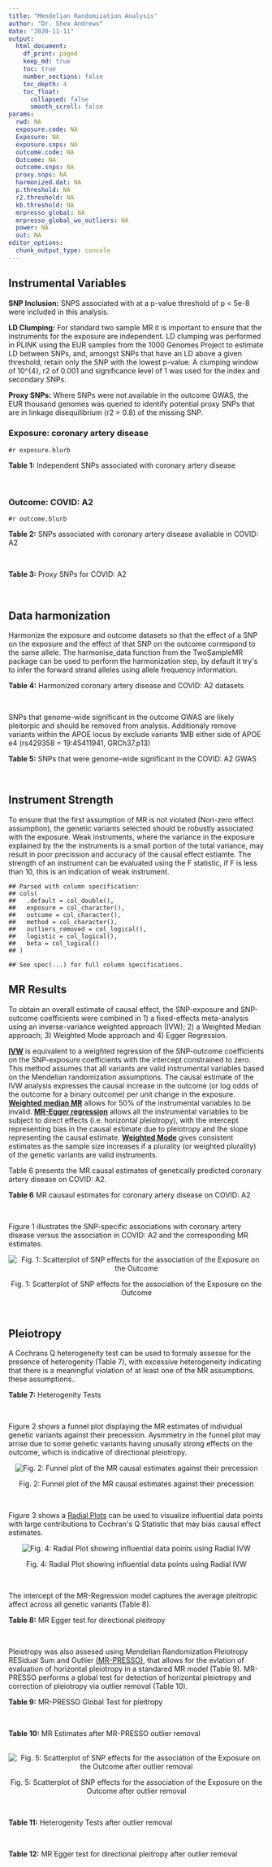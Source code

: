 ```yaml
---
title: "Mendelian Randomization Analysis"
author: "Dr. Shea Andrews"
date: "2020-11-11"
output:
  html_document:
    df_print: paged
    keep_md: true
    toc: true
    number_sections: false
    toc_depth: 4
    toc_float:
      collapsed: false
      smooth_scroll: false
params:
  rwd: NA
  exposure.code: NA
  Exposure: NA
  exposure.snps: NA
  outcome.code: NA
  Outcome: NA
  outcome.snps: NA
  proxy.snps: NA
  harmonized.dat: NA
  p.threshold: NA
  r2.threshold: NA
  kb.threshold: NA
  mrpresso_global: NA
  mrpresso_global_wo_outliers: NA
  power: NA
  out: NA
editor_options:
  chunk_output_type: console
---
```







## Instrumental Variables
**SNP Inclusion:** SNPS associated with at a p-value threshold of p < 5e-8 were included in this analysis.
<br>

**LD Clumping:** For standard two sample MR it is important to ensure that the instruments for the exposure are independent. LD clumping was performed in PLINK using the EUR samples from the 1000 Genomes Project to estimate LD between SNPs, and, amongst SNPs that have an LD above a given threshold, retain only the SNP with the lowest p-value. A clumping window of 10^{4}, r2 of 0.001 and significance level of 1 was used for the index and secondary SNPs.
<br>

**Proxy SNPs:** Where SNPs were not available in the outcome GWAS, the EUR thousand genomes was queried to identify potential proxy SNPs that are in linkage disequilibrium (r2 > 0.8) of the missing SNP.
<br>

### Exposure: coronary artery disease
`#r exposure.blurb`
<br>

**Table 1:** Independent SNPs associated with coronary artery disease
<div data-pagedtable="false">
  <script data-pagedtable-source type="application/json">
{"columns":[{"label":["SNP"],"name":[1],"type":["chr"],"align":["left"]},{"label":["CHROM"],"name":[2],"type":["dbl"],"align":["right"]},{"label":["POS"],"name":[3],"type":["dbl"],"align":["right"]},{"label":["REF"],"name":[4],"type":["chr"],"align":["left"]},{"label":["ALT"],"name":[5],"type":["chr"],"align":["left"]},{"label":["AF"],"name":[6],"type":["dbl"],"align":["right"]},{"label":["BETA"],"name":[7],"type":["dbl"],"align":["right"]},{"label":["SE"],"name":[8],"type":["dbl"],"align":["right"]},{"label":["Z"],"name":[9],"type":["dbl"],"align":["right"]},{"label":["P"],"name":[10],"type":["dbl"],"align":["right"]},{"label":["N"],"name":[11],"type":["dbl"],"align":["right"]},{"label":["TRAIT"],"name":[12],"type":["chr"],"align":["left"]}],"data":[{"1":"rs9970807","2":"1","3":"56965664","4":"C","5":"T","6":"0.084903","7":"-0.125750","8":"0.0166950","9":"-7.532200","10":"5.00e-14","11":"184305","12":"coronary_artery_disease"},{"1":"rs7528419","2":"1","3":"109817192","4":"A","5":"G","6":"0.214180","7":"-0.114530","8":"0.0114820","9":"-9.974740","10":"1.97e-23","11":"184305","12":"coronary_artery_disease"},{"1":"rs6689306","2":"1","3":"154395946","4":"A","5":"G","6":"0.552455","7":"-0.056012","8":"0.0094061","9":"-5.954859","10":"2.60e-09","11":"184305","12":"coronary_artery_disease"},{"1":"rs67180937","2":"1","3":"222823743","4":"T","5":"G","6":"0.663052","7":"0.078807","8":"0.0110551","9":"7.128565","10":"1.01e-12","11":"184305","12":"coronary_artery_disease"},{"1":"rs16986953","2":"2","3":"19942473","4":"G","5":"A","6":"0.104706","7":"0.085160","8":"0.0150265","9":"5.667320","10":"1.45e-08","11":"184305","12":"coronary_artery_disease"},{"1":"rs515135","2":"2","3":"21286057","4":"T","5":"C","6":"0.791985","7":"0.067499","8":"0.0121924","9":"5.536154","10":"3.09e-08","11":"184305","12":"coronary_artery_disease"},{"1":"rs7568458","2":"2","3":"85788175","4":"T","5":"A","6":"0.448518","7":"0.059618","8":"0.0095093","9":"6.269440","10":"3.62e-10","11":"184305","12":"coronary_artery_disease"},{"1":"rs17678683","2":"2","3":"145286559","4":"T","5":"G","6":"0.087681","7":"0.098786","8":"0.0166548","9":"5.931380","10":"3.00e-09","11":"184305","12":"coronary_artery_disease"},{"1":"rs115654617","2":"2","3":"203893999","4":"C","5":"A","6":"0.106962","7":"0.137846","8":"0.0158314","9":"8.707130","10":"3.12e-18","11":"184305","12":"coronary_artery_disease"},{"1":"rs1199338","2":"3","3":"138087467","4":"A","5":"C","6":"0.161866","7":"0.073596","8":"0.0124987","9":"5.888290","10":"3.90e-09","11":"184305","12":"coronary_artery_disease"},{"1":"rs17087335","2":"4","3":"57838583","4":"G","5":"T","6":"0.214637","7":"0.060764","8":"0.0111159","9":"5.466400","10":"4.59e-08","11":"184305","12":"coronary_artery_disease"},{"1":"rs4593108","2":"4","3":"148281001","4":"C","5":"G","6":"0.204651","7":"-0.070830","8":"0.0115558","9":"-6.129390","10":"8.82e-10","11":"184305","12":"coronary_artery_disease"},{"1":"rs9349379","2":"6","3":"12903957","4":"A","5":"G","6":"0.431606","7":"0.131836","8":"0.0096527","9":"13.657900","10":"1.81e-42","11":"184305","12":"coronary_artery_disease"},{"1":"rs56336142","2":"6","3":"39134099","4":"T","5":"C","6":"0.192738","7":"-0.066813","8":"0.0118763","9":"-5.625740","10":"1.85e-08","11":"184305","12":"coronary_artery_disease"},{"1":"rs12202017","2":"6","3":"134173151","4":"A","5":"G","6":"0.300047","7":"-0.066813","8":"0.0099612","9":"-6.707320","10":"1.98e-11","11":"184305","12":"coronary_artery_disease"},{"1":"rs9457927","2":"6","3":"160910282","4":"A","5":"G","6":"0.018743","7":"0.357354","8":"0.0373549","9":"9.566460","10":"1.11e-21","11":"184305","12":"coronary_artery_disease"},{"1":"rs55730499","2":"6","3":"161005610","4":"C","5":"T","6":"0.056243","7":"0.316641","8":"0.0242403","9":"13.062600","10":"5.39e-39","11":"184305","12":"coronary_artery_disease"},{"1":"rs2107595","2":"7","3":"19049388","4":"G","5":"A","6":"0.200470","7":"0.073415","8":"0.0112951","9":"6.499720","10":"8.05e-11","11":"184305","12":"coronary_artery_disease"},{"1":"rs11556924","2":"7","3":"129663496","4":"C","5":"T","6":"0.313325","7":"-0.072569","8":"0.0110605","9":"-6.561100","10":"5.34e-11","11":"184305","12":"coronary_artery_disease"},{"1":"rs3918226","2":"7","3":"150690176","4":"C","5":"T","6":"0.064515","7":"0.133315","8":"0.0221275","9":"6.024860","10":"1.69e-09","11":"184305","12":"coronary_artery_disease"},{"1":"rs2891168","2":"9","3":"22098619","4":"A","5":"G","6":"0.488668","7":"0.193401","8":"0.0091877","9":"21.050000","10":"2.29e-98","11":"184305","12":"coronary_artery_disease"},{"1":"rs2519093","2":"9","3":"136141870","4":"C","5":"T","6":"0.190872","7":"0.079704","8":"0.0117524","9":"6.781930","10":"1.19e-11","11":"184305","12":"coronary_artery_disease"},{"1":"rs2487928","2":"10","3":"30323892","4":"G","5":"A","6":"0.418221","7":"0.062633","8":"0.0095049","9":"6.589550","10":"4.41e-11","11":"184305","12":"coronary_artery_disease"},{"1":"rs1870634","2":"10","3":"44480811","4":"T","5":"G","6":"0.637485","7":"0.075878","8":"0.0097113","9":"7.813372","10":"5.55e-15","11":"184305","12":"coronary_artery_disease"},{"1":"rs1412444","2":"10","3":"91002927","4":"C","5":"T","6":"0.369131","7":"0.066812","8":"0.0096809","9":"6.901420","10":"5.15e-12","11":"184305","12":"coronary_artery_disease"},{"1":"rs11191416","2":"10","3":"104604916","4":"T","5":"G","6":"0.127470","7":"-0.079249","8":"0.0135252","9":"-5.859360","10":"4.65e-09","11":"184305","12":"coronary_artery_disease"},{"1":"rs10840293","2":"11","3":"9751196","4":"G","5":"A","6":"0.549821","7":"0.054714","8":"0.0096190","9":"5.688117","10":"1.28e-08","11":"184305","12":"coronary_artery_disease"},{"1":"rs2128739","2":"11","3":"103673277","4":"A","5":"C","6":"0.676464","7":"-0.065565","8":"0.0100568","9":"-6.519469","10":"7.05e-11","11":"184305","12":"coronary_artery_disease"},{"1":"rs2681472","2":"12","3":"90008959","4":"A","5":"G","6":"0.201306","7":"0.074114","8":"0.0113331","9":"6.539610","10":"6.17e-11","11":"184305","12":"coronary_artery_disease"},{"1":"rs11065979","2":"12","3":"112059557","4":"C","5":"T","6":"0.365499","7":"0.068556","8":"0.0107672","9":"6.367110","10":"1.93e-10","11":"184305","12":"coronary_artery_disease"},{"1":"rs11838776","2":"13","3":"111040681","4":"G","5":"A","6":"0.263277","7":"0.068566","8":"0.0107552","9":"6.375150","10":"1.83e-10","11":"184305","12":"coronary_artery_disease"},{"1":"rs10139550","2":"14","3":"100145710","4":"C","5":"G","6":"0.423033","7":"0.055380","8":"0.0097569","9":"5.675980","10":"1.38e-08","11":"184305","12":"coronary_artery_disease"},{"1":"rs56062135","2":"15","3":"67455630","4":"C","5":"T","6":"0.205729","7":"-0.069743","8":"0.0118937","9":"-5.863860","10":"4.52e-09","11":"184305","12":"coronary_artery_disease"},{"1":"rs4468572","2":"15","3":"79124475","4":"T","5":"C","6":"0.585831","7":"0.077234","8":"0.0095277","9":"8.106259","10":"4.44e-16","11":"184305","12":"coronary_artery_disease"},{"1":"rs8042271","2":"15","3":"89574218","4":"G","5":"A","6":"0.097718","7":"-0.096711","8":"0.0175662","9":"-5.505516","10":"3.68e-08","11":"184305","12":"coronary_artery_disease"},{"1":"rs7212798","2":"17","3":"59013488","4":"T","5":"C","6":"0.146516","7":"0.079961","8":"0.0142216","9":"5.622500","10":"1.88e-08","11":"184305","12":"coronary_artery_disease"},{"1":"rs663129","2":"18","3":"57838401","4":"G","5":"A","6":"0.256835","7":"0.058163","8":"0.0105173","9":"5.530220","10":"3.20e-08","11":"184305","12":"coronary_artery_disease"},{"1":"rs56289821","2":"19","3":"11188247","4":"G","5":"A","6":"0.100378","7":"-0.133610","8":"0.0170415","9":"-7.840270","10":"4.44e-15","11":"184305","12":"coronary_artery_disease"},{"1":"rs4420638","2":"19","3":"45422946","4":"A","5":"G","6":"0.166036","7":"0.091906","8":"0.0140977","9":"6.519220","10":"7.07e-11","11":"184305","12":"coronary_artery_disease"},{"1":"rs28451064","2":"21","3":"35593827","4":"G","5":"A","6":"0.121186","7":"0.127571","8":"0.0159520","9":"7.997180","10":"1.33e-15","11":"184305","12":"coronary_artery_disease"},{"1":"rs180803","2":"22","3":"24658858","4":"G","5":"T","6":"0.029268","7":"-0.180923","8":"0.0283062","9":"-6.391639","10":"1.64e-10","11":"184305","12":"coronary_artery_disease"}],"options":{"columns":{"min":{},"max":[10]},"rows":{"min":[10],"max":[10]},"pages":{}}}
  </script>
</div>
<br>

### Outcome: COVID: A2
`#r outcome.blurb`
<br>

**Table 2:** SNPs associated with coronary artery disease avaliable in COVID: A2
<div data-pagedtable="false">
  <script data-pagedtable-source type="application/json">
{"columns":[{"label":["SNP"],"name":[1],"type":["chr"],"align":["left"]},{"label":["CHROM"],"name":[2],"type":["dbl"],"align":["right"]},{"label":["POS"],"name":[3],"type":["dbl"],"align":["right"]},{"label":["REF"],"name":[4],"type":["chr"],"align":["left"]},{"label":["ALT"],"name":[5],"type":["chr"],"align":["left"]},{"label":["AF"],"name":[6],"type":["dbl"],"align":["right"]},{"label":["BETA"],"name":[7],"type":["dbl"],"align":["right"]},{"label":["SE"],"name":[8],"type":["dbl"],"align":["right"]},{"label":["Z"],"name":[9],"type":["dbl"],"align":["right"]},{"label":["P"],"name":[10],"type":["dbl"],"align":["right"]},{"label":["N"],"name":[11],"type":["dbl"],"align":["right"]},{"label":["TRAIT"],"name":[12],"type":["chr"],"align":["left"]}],"data":[{"1":"rs9970807","2":"1","3":"56965664","4":"C","5":"T","6":"0.09865","7":"-0.09710100","8":"0.046001","9":"-2.11084542","10":"3.478e-02","11":"628126","12":"very_severe_respiratory_confirmed_covid_vs._population"},{"1":"rs7528419","2":"1","3":"109817192","4":"A","5":"G","6":"0.21890","7":"-0.00068986","8":"0.033117","9":"-0.02083099","10":"9.834e-01","11":"628126","12":"very_severe_respiratory_confirmed_covid_vs._population"},{"1":"rs6689306","2":"1","3":"154395946","4":"A","5":"G","6":"0.54510","7":"0.06932100","8":"0.037564","9":"1.84541050","10":"6.498e-02","11":"618070","12":"very_severe_respiratory_confirmed_covid_vs._population"},{"1":"rs67180937","2":"1","3":"222823743","4":"T","5":"G","6":"0.73920","7":"-0.05703000","8":"0.040736","9":"-1.39999018","10":"1.615e-01","11":"379359","12":"very_severe_respiratory_confirmed_covid_vs._population"},{"1":"rs16986953","2":"2","3":"19942473","4":"G","5":"A","6":"0.07092","7":"-0.10938000","8":"0.051381","9":"-2.12880248","10":"3.327e-02","11":"628126","12":"very_severe_respiratory_confirmed_covid_vs._population"},{"1":"rs515135","2":"2","3":"21286057","4":"T","5":"C","6":"0.81560","7":"0.01137700","8":"0.044405","9":"0.25620989","10":"7.978e-01","11":"618070","12":"very_severe_respiratory_confirmed_covid_vs._population"},{"1":"rs7568458","2":"2","3":"85788175","4":"T","5":"A","6":"0.45110","7":"-0.05874200","8":"0.027268","9":"-2.15424674","10":"3.122e-02","11":"628126","12":"very_severe_respiratory_confirmed_covid_vs._population"},{"1":"rs17678683","2":"2","3":"145286559","4":"T","5":"G","6":"0.08514","7":"-0.02024900","8":"0.049539","9":"-0.40874866","10":"6.827e-01","11":"628126","12":"very_severe_respiratory_confirmed_covid_vs._population"},{"1":"rs115654617","2":"2","3":"203893999","4":"C","5":"A","6":"0.12260","7":"-0.06828300","8":"0.040756","9":"-1.67540976","10":"9.385e-02","11":"628126","12":"very_severe_respiratory_confirmed_covid_vs._population"},{"1":"rs1199338","2":"3","3":"138087467","4":"A","5":"C","6":"0.15440","7":"-0.05177300","8":"0.037630","9":"-1.37584374","10":"1.689e-01","11":"628126","12":"very_severe_respiratory_confirmed_covid_vs._population"},{"1":"rs17087335","2":"4","3":"57838583","4":"G","5":"T","6":"0.20490","7":"0.05430400","8":"0.034968","9":"1.55296271","10":"1.204e-01","11":"628126","12":"very_severe_respiratory_confirmed_covid_vs._population"},{"1":"rs4593108","2":"4","3":"148281001","4":"C","5":"G","6":"0.16910","7":"0.10158000","8":"0.048430","9":"2.09746025","10":"3.596e-02","11":"618070","12":"very_severe_respiratory_confirmed_covid_vs._population"},{"1":"rs9349379","2":"6","3":"12903957","4":"A","5":"G","6":"0.42200","7":"-0.01170400","8":"0.027929","9":"-0.41906262","10":"6.752e-01","11":"628126","12":"very_severe_respiratory_confirmed_covid_vs._population"},{"1":"rs56336142","2":"6","3":"39134099","4":"T","5":"C","6":"0.23050","7":"-0.04060500","8":"0.046275","9":"-0.87747164","10":"3.802e-01","11":"618070","12":"very_severe_respiratory_confirmed_covid_vs._population"},{"1":"rs12202017","2":"6","3":"134173151","4":"A","5":"G","6":"0.26780","7":"-0.01979400","8":"0.039720","9":"-0.49833837","10":"6.182e-01","11":"618070","12":"very_severe_respiratory_confirmed_covid_vs._population"},{"1":"rs9457927","2":"6","3":"160910282","4":"A","5":"G","6":"0.01551","7":"0.10093000","8":"0.125620","9":"0.80345486","10":"4.217e-01","11":"617667","12":"very_severe_respiratory_confirmed_covid_vs._population"},{"1":"rs55730499","2":"6","3":"161005610","4":"C","5":"T","6":"0.06711","7":"-0.10597000","8":"0.057007","9":"-1.85889452","10":"6.304e-02","11":"628126","12":"very_severe_respiratory_confirmed_covid_vs._population"},{"1":"rs2107595","2":"7","3":"19049388","4":"G","5":"A","6":"0.16850","7":"0.05077700","8":"0.047292","9":"1.07369111","10":"2.830e-01","11":"618070","12":"very_severe_respiratory_confirmed_covid_vs._population"},{"1":"rs11556924","2":"7","3":"129663496","4":"C","5":"T","6":"0.36430","7":"-0.05830000","8":"0.028821","9":"-2.02283057","10":"4.309e-02","11":"628126","12":"very_severe_respiratory_confirmed_covid_vs._population"},{"1":"rs3918226","2":"7","3":"150690176","4":"C","5":"T","6":"0.07723","7":"-0.01796000","8":"0.063846","9":"-0.28130188","10":"7.785e-01","11":"618070","12":"very_severe_respiratory_confirmed_covid_vs._population"},{"1":"rs2891168","2":"9","3":"22098619","4":"A","5":"G","6":"0.46600","7":"-0.04242100","8":"0.027596","9":"-1.53721554","10":"1.242e-01","11":"628126","12":"very_severe_respiratory_confirmed_covid_vs._population"},{"1":"rs2519093","2":"9","3":"136141870","4":"C","5":"T","6":"0.19260","7":"0.19050000","8":"0.044950","9":"4.23804000","10":"2.255e-05","11":"618070","12":"very_severe_respiratory_confirmed_covid_vs._population"},{"1":"rs2487928","2":"10","3":"30323892","4":"G","5":"A","6":"0.45870","7":"-0.01159000","8":"0.036255","9":"-0.31968004","10":"7.492e-01","11":"618070","12":"very_severe_respiratory_confirmed_covid_vs._population"},{"1":"rs1870634","2":"10","3":"44480811","4":"T","5":"G","6":"0.67780","7":"0.02519500","8":"0.028908","9":"0.87155805","10":"3.835e-01","11":"628126","12":"very_severe_respiratory_confirmed_covid_vs._population"},{"1":"rs1412444","2":"10","3":"91002927","4":"C","5":"T","6":"0.36580","7":"-0.00090080","8":"0.029082","9":"-0.03097449","10":"9.753e-01","11":"628126","12":"very_severe_respiratory_confirmed_covid_vs._population"},{"1":"rs11191416","2":"10","3":"104604916","4":"T","5":"G","6":"0.08868","7":"-0.01261500","8":"0.046343","9":"-0.27220940","10":"7.855e-01","11":"628126","12":"very_severe_respiratory_confirmed_covid_vs._population"},{"1":"rs10840293","2":"11","3":"9751196","4":"G","5":"A","6":"0.60090","7":"0.00132600","8":"0.036926","9":"0.03590966","10":"9.714e-01","11":"618070","12":"very_severe_respiratory_confirmed_covid_vs._population"},{"1":"rs2128739","2":"11","3":"103673277","4":"A","5":"C","6":"0.74470","7":"0.03138700","8":"0.030468","9":"1.03016279","10":"3.029e-01","11":"628126","12":"very_severe_respiratory_confirmed_covid_vs._population"},{"1":"rs2681472","2":"12","3":"90008959","4":"A","5":"G","6":"0.13360","7":"-0.03500200","8":"0.035839","9":"-0.97664555","10":"3.287e-01","11":"628126","12":"very_severe_respiratory_confirmed_covid_vs._population"},{"1":"rs11065979","2":"12","3":"112059557","4":"C","5":"T","6":"0.41650","7":"-0.01413500","8":"0.037276","9":"-0.37919841","10":"7.045e-01","11":"618070","12":"very_severe_respiratory_confirmed_covid_vs._population"},{"1":"rs11838776","2":"13","3":"111040681","4":"G","5":"A","6":"0.26560","7":"-0.00094011","8":"0.040109","9":"-0.02343888","10":"9.813e-01","11":"618070","12":"very_severe_respiratory_confirmed_covid_vs._population"},{"1":"rs10139550","2":"14","3":"100145710","4":"C","5":"G","6":"0.42740","7":"-0.03653900","8":"0.037457","9":"-0.97549190","10":"3.293e-01","11":"618070","12":"very_severe_respiratory_confirmed_covid_vs._population"},{"1":"rs56062135","2":"15","3":"67455630","4":"C","5":"T","6":"0.24710","7":"-0.03973500","8":"0.032761","9":"-1.21287506","10":"2.252e-01","11":"628126","12":"very_severe_respiratory_confirmed_covid_vs._population"},{"1":"rs4468572","2":"15","3":"79124475","4":"T","5":"C","6":"0.61050","7":"-0.05098800","8":"0.036342","9":"-1.40300479","10":"1.606e-01","11":"618070","12":"very_severe_respiratory_confirmed_covid_vs._population"},{"1":"rs8042271","2":"15","3":"89574218","4":"G","5":"A","6":"0.08039","7":"0.05446200","8":"0.065004","9":"0.83782536","10":"4.021e-01","11":"618070","12":"very_severe_respiratory_confirmed_covid_vs._population"},{"1":"rs7212798","2":"17","3":"59013488","4":"T","5":"C","6":"0.14720","7":"-0.00526800","8":"0.047216","9":"-0.11157235","10":"9.112e-01","11":"617749","12":"very_severe_respiratory_confirmed_covid_vs._population"},{"1":"rs663129","2":"18","3":"57838401","4":"G","5":"A","6":"0.21530","7":"0.02010200","8":"0.032517","9":"0.61819971","10":"5.364e-01","11":"627723","12":"very_severe_respiratory_confirmed_covid_vs._population"},{"1":"rs56289821","2":"19","3":"11188247","4":"G","5":"A","6":"0.11270","7":"-0.01303600","8":"0.041892","9":"-0.31118113","10":"7.557e-01","11":"628126","12":"very_severe_respiratory_confirmed_covid_vs._population"},{"1":"rs4420638","2":"19","3":"45422946","4":"A","5":"G","6":"0.21960","7":"0.01994600","8":"0.036314","9":"0.54926475","10":"5.828e-01","11":"628126","12":"very_severe_respiratory_confirmed_covid_vs._population"},{"1":"rs28451064","2":"21","3":"35593827","4":"G","5":"A","6":"0.13950","7":"-0.10150000","8":"0.059894","9":"-1.69466057","10":"9.013e-02","11":"618070","12":"very_severe_respiratory_confirmed_covid_vs._population"},{"1":"rs180803","2":"NA","3":"NA","4":"NA","5":"NA","6":"NA","7":"NA","8":"NA","9":"NA","10":"NA","11":"NA","12":"NA"}],"options":{"columns":{"min":{},"max":[10]},"rows":{"min":[10],"max":[10]},"pages":{}}}
  </script>
</div>
<br>

**Table 3:** Proxy SNPs for COVID: A2
<div data-pagedtable="false">
  <script data-pagedtable-source type="application/json">
{"columns":[{"label":["target_snp"],"name":[1],"type":["chr"],"align":["left"]},{"label":["proxy_snp"],"name":[2],"type":["chr"],"align":["left"]},{"label":["ld.r2"],"name":[3],"type":["dbl"],"align":["right"]},{"label":["Dprime"],"name":[4],"type":["dbl"],"align":["right"]},{"label":["PHASE"],"name":[5],"type":["chr"],"align":["left"]},{"label":["X12"],"name":[6],"type":["lgl"],"align":["right"]},{"label":["CHROM"],"name":[7],"type":["dbl"],"align":["right"]},{"label":["POS"],"name":[8],"type":["dbl"],"align":["right"]},{"label":["REF.proxy"],"name":[9],"type":["lgl"],"align":["right"]},{"label":["ALT.proxy"],"name":[10],"type":["chr"],"align":["left"]},{"label":["AF"],"name":[11],"type":["dbl"],"align":["right"]},{"label":["BETA"],"name":[12],"type":["dbl"],"align":["right"]},{"label":["SE"],"name":[13],"type":["dbl"],"align":["right"]},{"label":["Z"],"name":[14],"type":["dbl"],"align":["right"]},{"label":["P"],"name":[15],"type":["dbl"],"align":["right"]},{"label":["N"],"name":[16],"type":["dbl"],"align":["right"]},{"label":["TRAIT"],"name":[17],"type":["chr"],"align":["left"]},{"label":["ref"],"name":[18],"type":["lgl"],"align":["right"]},{"label":["ref.proxy"],"name":[19],"type":["chr"],"align":["left"]},{"label":["alt"],"name":[20],"type":["chr"],"align":["left"]},{"label":["alt.proxy"],"name":[21],"type":["lgl"],"align":["right"]},{"label":["ALT"],"name":[22],"type":["lgl"],"align":["right"]},{"label":["REF"],"name":[23],"type":["chr"],"align":["left"]},{"label":["proxy.outcome"],"name":[24],"type":["lgl"],"align":["right"]}],"data":[{"1":"rs180803","2":"rs5760293","3":"1","4":"1","5":"TG/GT","6":"NA","7":"22","8":"24662171","9":"TRUE","10":"G","11":"0.01629","12":"0.17819","13":"0.12006","14":"1.484175","15":"0.1378","16":"627723","17":"very_severe_respiratory_confirmed_covid_vs._population","18":"TRUE","19":"G","20":"G","21":"TRUE","22":"TRUE","23":"G","24":"TRUE"}],"options":{"columns":{"min":{},"max":[10]},"rows":{"min":[10],"max":[10]},"pages":{}}}
  </script>
</div>
<br>

## Data harmonization
Harmonize the exposure and outcome datasets so that the effect of a SNP on the exposure and the effect of that SNP on the outcome correspond to the same allele. The harmonise_data function from the TwoSampleMR package can be used to perform the harmonization step, by default it try's to infer the forward strand alleles using allele frequency information.
<br>

**Table 4:** Harmonized coronary artery disease and COVID: A2 datasets
<div data-pagedtable="false">
  <script data-pagedtable-source type="application/json">
{"columns":[{"label":["SNP"],"name":[1],"type":["chr"],"align":["left"]},{"label":["effect_allele.exposure"],"name":[2],"type":["chr"],"align":["left"]},{"label":["other_allele.exposure"],"name":[3],"type":["chr"],"align":["left"]},{"label":["effect_allele.outcome"],"name":[4],"type":["chr"],"align":["left"]},{"label":["other_allele.outcome"],"name":[5],"type":["chr"],"align":["left"]},{"label":["beta.exposure"],"name":[6],"type":["dbl"],"align":["right"]},{"label":["beta.outcome"],"name":[7],"type":["dbl"],"align":["right"]},{"label":["eaf.exposure"],"name":[8],"type":["dbl"],"align":["right"]},{"label":["eaf.outcome"],"name":[9],"type":["dbl"],"align":["right"]},{"label":["remove"],"name":[10],"type":["lgl"],"align":["right"]},{"label":["palindromic"],"name":[11],"type":["lgl"],"align":["right"]},{"label":["ambiguous"],"name":[12],"type":["lgl"],"align":["right"]},{"label":["id.outcome"],"name":[13],"type":["chr"],"align":["left"]},{"label":["chr.outcome"],"name":[14],"type":["dbl"],"align":["right"]},{"label":["pos.outcome"],"name":[15],"type":["dbl"],"align":["right"]},{"label":["se.outcome"],"name":[16],"type":["dbl"],"align":["right"]},{"label":["z.outcome"],"name":[17],"type":["dbl"],"align":["right"]},{"label":["pval.outcome"],"name":[18],"type":["dbl"],"align":["right"]},{"label":["samplesize.outcome"],"name":[19],"type":["dbl"],"align":["right"]},{"label":["outcome"],"name":[20],"type":["chr"],"align":["left"]},{"label":["mr_keep.outcome"],"name":[21],"type":["lgl"],"align":["right"]},{"label":["pval_origin.outcome"],"name":[22],"type":["chr"],"align":["left"]},{"label":["chr.exposure"],"name":[23],"type":["dbl"],"align":["right"]},{"label":["pos.exposure"],"name":[24],"type":["dbl"],"align":["right"]},{"label":["se.exposure"],"name":[25],"type":["dbl"],"align":["right"]},{"label":["z.exposure"],"name":[26],"type":["dbl"],"align":["right"]},{"label":["pval.exposure"],"name":[27],"type":["dbl"],"align":["right"]},{"label":["samplesize.exposure"],"name":[28],"type":["dbl"],"align":["right"]},{"label":["exposure"],"name":[29],"type":["chr"],"align":["left"]},{"label":["mr_keep.exposure"],"name":[30],"type":["lgl"],"align":["right"]},{"label":["pval_origin.exposure"],"name":[31],"type":["chr"],"align":["left"]},{"label":["id.exposure"],"name":[32],"type":["chr"],"align":["left"]},{"label":["action"],"name":[33],"type":["dbl"],"align":["right"]},{"label":["mr_keep"],"name":[34],"type":["lgl"],"align":["right"]},{"label":["pt"],"name":[35],"type":["dbl"],"align":["right"]},{"label":["pleitropy_keep"],"name":[36],"type":["lgl"],"align":["right"]},{"label":["mrpresso_RSSobs"],"name":[37],"type":["dbl"],"align":["right"]},{"label":["mrpresso_pval"],"name":[38],"type":["chr"],"align":["left"]},{"label":["mrpresso_keep"],"name":[39],"type":["lgl"],"align":["right"]}],"data":[{"1":"rs10139550","2":"G","3":"C","4":"G","5":"C","6":"0.055380","7":"-0.03653900","8":"0.423033","9":"0.42740","10":"FALSE","11":"TRUE","12":"TRUE","13":"oJIC89","14":"14","15":"100145710","16":"0.037457","17":"-0.97549190","18":"3.293e-01","19":"618070","20":"covidhgi2020anaA2v4","21":"TRUE","22":"reported","23":"14","24":"100145710","25":"0.0097569","26":"5.675980","27":"1.38e-08","28":"184305","29":"Nikpay2015cad","30":"TRUE","31":"reported","32":"wUcjat","33":"2","34":"FALSE","35":"5e-08","36":"TRUE","37":"NA","38":"NA","39":"NA"},{"1":"rs10840293","2":"A","3":"G","4":"A","5":"G","6":"0.054714","7":"0.00132600","8":"0.549821","9":"0.60090","10":"FALSE","11":"FALSE","12":"FALSE","13":"oJIC89","14":"11","15":"9751196","16":"0.036926","17":"0.03590966","18":"9.714e-01","19":"618070","20":"covidhgi2020anaA2v4","21":"TRUE","22":"reported","23":"11","24":"9751196","25":"0.0096190","26":"5.688117","27":"1.28e-08","28":"184305","29":"Nikpay2015cad","30":"TRUE","31":"reported","32":"wUcjat","33":"2","34":"TRUE","35":"5e-08","36":"TRUE","37":"4.146628e-05","38":"1","39":"TRUE"},{"1":"rs11065979","2":"T","3":"C","4":"T","5":"C","6":"0.068556","7":"-0.01413500","8":"0.365499","9":"0.41650","10":"FALSE","11":"FALSE","12":"FALSE","13":"oJIC89","14":"12","15":"112059557","16":"0.037276","17":"-0.37919841","18":"7.045e-01","19":"618070","20":"covidhgi2020anaA2v4","21":"TRUE","22":"reported","23":"12","24":"112059557","25":"0.0107672","26":"6.367110","27":"1.93e-10","28":"184305","29":"Nikpay2015cad","30":"TRUE","31":"reported","32":"wUcjat","33":"2","34":"TRUE","35":"5e-08","36":"TRUE","37":"6.236468e-05","38":"1","39":"TRUE"},{"1":"rs11191416","2":"G","3":"T","4":"G","5":"T","6":"-0.079249","7":"-0.01261500","8":"0.127470","9":"0.08868","10":"FALSE","11":"FALSE","12":"FALSE","13":"oJIC89","14":"10","15":"104604916","16":"0.046343","17":"-0.27220940","18":"7.855e-01","19":"628126","20":"covidhgi2020anaA2v4","21":"TRUE","22":"reported","23":"10","24":"104604916","25":"0.0135252","26":"-5.859360","27":"4.65e-09","28":"184305","29":"Nikpay2015cad","30":"TRUE","31":"reported","32":"wUcjat","33":"2","34":"TRUE","35":"5e-08","36":"TRUE","37":"4.067498e-04","38":"1","39":"TRUE"},{"1":"rs11556924","2":"T","3":"C","4":"T","5":"C","6":"-0.072569","7":"-0.05830000","8":"0.313325","9":"0.36430","10":"FALSE","11":"FALSE","12":"FALSE","13":"oJIC89","14":"7","15":"129663496","16":"0.028821","17":"-2.02283057","18":"4.309e-02","19":"628126","20":"covidhgi2020anaA2v4","21":"TRUE","22":"reported","23":"7","24":"129663496","25":"0.0110605","26":"-6.561100","27":"5.34e-11","28":"184305","29":"Nikpay2015cad","30":"TRUE","31":"reported","32":"wUcjat","33":"2","34":"TRUE","35":"5e-08","36":"TRUE","37":"4.438131e-03","38":"0.8853","39":"TRUE"},{"1":"rs115654617","2":"A","3":"C","4":"A","5":"C","6":"0.137846","7":"-0.06828300","8":"0.106962","9":"0.12260","10":"FALSE","11":"FALSE","12":"FALSE","13":"oJIC89","14":"2","15":"203893999","16":"0.040756","17":"-1.67540976","18":"9.385e-02","19":"628126","20":"covidhgi2020anaA2v4","21":"TRUE","22":"reported","23":"2","24":"203893999","25":"0.0158314","26":"8.707130","27":"3.12e-18","28":"184305","29":"Nikpay2015cad","30":"TRUE","31":"reported","32":"wUcjat","33":"2","34":"TRUE","35":"5e-08","36":"TRUE","37":"3.371629e-03","38":"1","39":"TRUE"},{"1":"rs11838776","2":"A","3":"G","4":"A","5":"G","6":"0.068566","7":"-0.00094011","8":"0.263277","9":"0.26560","10":"FALSE","11":"FALSE","12":"FALSE","13":"oJIC89","14":"13","15":"111040681","16":"0.040109","17":"-0.02343888","18":"9.813e-01","19":"618070","20":"covidhgi2020anaA2v4","21":"TRUE","22":"reported","23":"13","24":"111040681","25":"0.0107552","26":"6.375150","27":"1.83e-10","28":"184305","29":"Nikpay2015cad","30":"TRUE","31":"reported","32":"wUcjat","33":"2","34":"TRUE","35":"5e-08","36":"TRUE","37":"2.982472e-05","38":"1","39":"TRUE"},{"1":"rs1199338","2":"C","3":"A","4":"C","5":"A","6":"0.073596","7":"-0.05177300","8":"0.161866","9":"0.15440","10":"FALSE","11":"FALSE","12":"FALSE","13":"oJIC89","14":"3","15":"138087467","16":"0.037630","17":"-1.37584374","18":"1.689e-01","19":"628126","20":"covidhgi2020anaA2v4","21":"TRUE","22":"reported","23":"3","24":"138087467","25":"0.0124987","26":"5.888290","27":"3.90e-09","28":"184305","29":"Nikpay2015cad","30":"TRUE","31":"reported","32":"wUcjat","33":"2","34":"TRUE","35":"5e-08","36":"TRUE","37":"2.082289e-03","38":"1","39":"TRUE"},{"1":"rs12202017","2":"G","3":"A","4":"G","5":"A","6":"-0.066813","7":"-0.01979400","8":"0.300047","9":"0.26780","10":"FALSE","11":"FALSE","12":"FALSE","13":"oJIC89","14":"6","15":"134173151","16":"0.039720","17":"-0.49833837","18":"6.182e-01","19":"618070","20":"covidhgi2020anaA2v4","21":"TRUE","22":"reported","23":"6","24":"134173151","25":"0.0099612","26":"-6.707320","27":"1.98e-11","28":"184305","29":"Nikpay2015cad","30":"TRUE","31":"reported","32":"wUcjat","33":"2","34":"TRUE","35":"5e-08","36":"TRUE","37":"6.893437e-04","38":"1","39":"TRUE"},{"1":"rs1412444","2":"T","3":"C","4":"T","5":"C","6":"0.066812","7":"-0.00090080","8":"0.369131","9":"0.36580","10":"FALSE","11":"FALSE","12":"FALSE","13":"oJIC89","14":"10","15":"91002927","16":"0.029082","17":"-0.03097449","18":"9.753e-01","19":"628126","20":"covidhgi2020anaA2v4","21":"TRUE","22":"reported","23":"10","24":"91002927","25":"0.0096809","26":"6.901420","27":"5.15e-12","28":"184305","29":"Nikpay2015cad","30":"TRUE","31":"reported","32":"wUcjat","33":"2","34":"TRUE","35":"5e-08","36":"TRUE","37":"2.900674e-05","38":"1","39":"TRUE"},{"1":"rs16986953","2":"A","3":"G","4":"A","5":"G","6":"0.085160","7":"-0.10938000","8":"0.104706","9":"0.07092","10":"FALSE","11":"FALSE","12":"FALSE","13":"oJIC89","14":"2","15":"19942473","16":"0.051381","17":"-2.12880248","18":"3.327e-02","19":"628126","20":"covidhgi2020anaA2v4","21":"TRUE","22":"reported","23":"2","24":"19942473","25":"0.0150265","26":"5.667320","27":"1.45e-08","28":"184305","29":"Nikpay2015cad","30":"TRUE","31":"reported","32":"wUcjat","33":"2","34":"TRUE","35":"5e-08","36":"TRUE","37":"1.052228e-02","38":"1","39":"TRUE"},{"1":"rs17087335","2":"T","3":"G","4":"T","5":"G","6":"0.060764","7":"0.05430400","8":"0.214637","9":"0.20490","10":"FALSE","11":"FALSE","12":"FALSE","13":"oJIC89","14":"4","15":"57838583","16":"0.034968","17":"1.55296271","18":"1.204e-01","19":"628126","20":"covidhgi2020anaA2v4","21":"TRUE","22":"reported","23":"4","24":"57838583","25":"0.0111159","26":"5.466400","27":"4.59e-08","28":"184305","29":"Nikpay2015cad","30":"TRUE","31":"reported","32":"wUcjat","33":"2","34":"TRUE","35":"5e-08","36":"TRUE","37":"3.674810e-03","38":"1","39":"TRUE"},{"1":"rs17678683","2":"G","3":"T","4":"G","5":"T","6":"0.098786","7":"-0.02024900","8":"0.087681","9":"0.08514","10":"FALSE","11":"FALSE","12":"FALSE","13":"oJIC89","14":"2","15":"145286559","16":"0.049539","17":"-0.40874866","18":"6.827e-01","19":"628126","20":"covidhgi2020anaA2v4","21":"TRUE","22":"reported","23":"2","24":"145286559","25":"0.0166548","26":"5.931380","27":"3.00e-09","28":"184305","29":"Nikpay2015cad","30":"TRUE","31":"reported","32":"wUcjat","33":"2","34":"TRUE","35":"5e-08","36":"TRUE","37":"1.273475e-04","38":"1","39":"TRUE"},{"1":"rs180803","2":"T","3":"G","4":"T","5":"G","6":"-0.180923","7":"0.17819000","8":"0.029268","9":"0.01629","10":"FALSE","11":"FALSE","12":"FALSE","13":"oJIC89","14":"22","15":"24662171","16":"0.120060","17":"1.48417458","18":"1.378e-01","19":"627723","20":"covidhgi2020anaA2v4","21":"TRUE","22":"reported","23":"22","24":"24658858","25":"0.0283062","26":"-6.391639","27":"1.64e-10","28":"184305","29":"Nikpay2015cad","30":"TRUE","31":"reported","32":"wUcjat","33":"2","34":"TRUE","35":"5e-08","36":"TRUE","37":"2.652600e-02","38":"1","39":"TRUE"},{"1":"rs1870634","2":"G","3":"T","4":"G","5":"T","6":"0.075878","7":"0.02519500","8":"0.637485","9":"0.67780","10":"FALSE","11":"FALSE","12":"FALSE","13":"oJIC89","14":"10","15":"44480811","16":"0.028908","17":"0.87155805","18":"3.835e-01","19":"628126","20":"covidhgi2020anaA2v4","21":"TRUE","22":"reported","23":"10","24":"44480811","25":"0.0097113","26":"7.813372","27":"5.55e-15","28":"184305","29":"Nikpay2015cad","30":"TRUE","31":"reported","32":"wUcjat","33":"2","34":"TRUE","35":"5e-08","36":"TRUE","37":"1.094266e-03","38":"1","39":"TRUE"},{"1":"rs2107595","2":"A","3":"G","4":"A","5":"G","6":"0.073415","7":"0.05077700","8":"0.200470","9":"0.16850","10":"FALSE","11":"FALSE","12":"FALSE","13":"oJIC89","14":"7","15":"19049388","16":"0.047292","17":"1.07369111","18":"2.830e-01","19":"618070","20":"covidhgi2020anaA2v4","21":"TRUE","22":"reported","23":"7","24":"19049388","25":"0.0112951","26":"6.499720","27":"8.05e-11","28":"184305","29":"Nikpay2015cad","30":"TRUE","31":"reported","32":"wUcjat","33":"2","34":"TRUE","35":"5e-08","36":"TRUE","37":"3.375514e-03","38":"1","39":"TRUE"},{"1":"rs2128739","2":"C","3":"A","4":"C","5":"A","6":"-0.065565","7":"0.03138700","8":"0.676464","9":"0.74470","10":"FALSE","11":"FALSE","12":"FALSE","13":"oJIC89","14":"11","15":"103673277","16":"0.030468","17":"1.03016279","18":"3.029e-01","19":"628126","20":"covidhgi2020anaA2v4","21":"TRUE","22":"reported","23":"11","24":"103673277","25":"0.0100568","26":"-6.519469","27":"7.05e-11","28":"184305","29":"Nikpay2015cad","30":"TRUE","31":"reported","32":"wUcjat","33":"2","34":"TRUE","35":"5e-08","36":"TRUE","37":"6.645381e-04","38":"1","39":"TRUE"},{"1":"rs2487928","2":"A","3":"G","4":"A","5":"G","6":"0.062633","7":"-0.01159000","8":"0.418221","9":"0.45870","10":"FALSE","11":"FALSE","12":"FALSE","13":"oJIC89","14":"10","15":"30323892","16":"0.036255","17":"-0.31968004","18":"7.492e-01","19":"618070","20":"covidhgi2020anaA2v4","21":"TRUE","22":"reported","23":"10","24":"30323892","25":"0.0095049","26":"6.589550","27":"4.41e-11","28":"184305","29":"Nikpay2015cad","30":"TRUE","31":"reported","32":"wUcjat","33":"2","34":"TRUE","35":"5e-08","36":"TRUE","37":"3.439564e-05","38":"1","39":"TRUE"},{"1":"rs2519093","2":"T","3":"C","4":"T","5":"C","6":"0.079704","7":"0.19050000","8":"0.190872","9":"0.19260","10":"FALSE","11":"FALSE","12":"FALSE","13":"oJIC89","14":"9","15":"136141870","16":"0.044950","17":"4.23804000","18":"2.255e-05","19":"618070","20":"covidhgi2020anaA2v4","21":"TRUE","22":"reported","23":"9","24":"136141870","25":"0.0117524","26":"6.781930","27":"1.19e-11","28":"184305","29":"Nikpay2015cad","30":"TRUE","31":"reported","32":"wUcjat","33":"2","34":"TRUE","35":"5e-08","36":"TRUE","37":"4.010753e-02","38":"<0.0039","39":"FALSE"},{"1":"rs2681472","2":"G","3":"A","4":"G","5":"A","6":"0.074114","7":"-0.03500200","8":"0.201306","9":"0.13360","10":"FALSE","11":"FALSE","12":"FALSE","13":"oJIC89","14":"12","15":"90008959","16":"0.035839","17":"-0.97664555","18":"3.287e-01","19":"628126","20":"covidhgi2020anaA2v4","21":"TRUE","22":"reported","23":"12","24":"90008959","25":"0.0113331","26":"6.539610","27":"6.17e-11","28":"184305","29":"Nikpay2015cad","30":"TRUE","31":"reported","32":"wUcjat","33":"2","34":"TRUE","35":"5e-08","36":"TRUE","37":"8.187888e-04","38":"1","39":"TRUE"},{"1":"rs28451064","2":"A","3":"G","4":"A","5":"G","6":"0.127571","7":"-0.10150000","8":"0.121186","9":"0.13950","10":"FALSE","11":"FALSE","12":"FALSE","13":"oJIC89","14":"21","15":"35593827","16":"0.059894","17":"-1.69466057","18":"9.013e-02","19":"618070","20":"covidhgi2020anaA2v4","21":"TRUE","22":"reported","23":"21","24":"35593827","25":"0.0159520","26":"7.997180","27":"1.33e-15","28":"184305","29":"Nikpay2015cad","30":"TRUE","31":"reported","32":"wUcjat","33":"2","34":"TRUE","35":"5e-08","36":"TRUE","37":"8.332084e-03","38":"1","39":"TRUE"},{"1":"rs2891168","2":"G","3":"A","4":"G","5":"A","6":"0.193401","7":"-0.04242100","8":"0.488668","9":"0.46600","10":"FALSE","11":"FALSE","12":"FALSE","13":"oJIC89","14":"9","15":"22098619","16":"0.027596","17":"-1.53721554","18":"1.242e-01","19":"628126","20":"covidhgi2020anaA2v4","21":"TRUE","22":"reported","23":"9","24":"22098619","25":"0.0091877","26":"21.050000","27":"2.29e-98","28":"184305","29":"Nikpay2015cad","30":"TRUE","31":"reported","32":"wUcjat","33":"2","34":"TRUE","35":"5e-08","36":"TRUE","37":"9.109905e-04","38":"1","39":"TRUE"},{"1":"rs3918226","2":"T","3":"C","4":"T","5":"C","6":"0.133315","7":"-0.01796000","8":"0.064515","9":"0.07723","10":"FALSE","11":"FALSE","12":"FALSE","13":"oJIC89","14":"7","15":"150690176","16":"0.063846","17":"-0.28130188","18":"7.785e-01","19":"618070","20":"covidhgi2020anaA2v4","21":"TRUE","22":"reported","23":"7","24":"150690176","25":"0.0221275","26":"6.024860","27":"1.69e-09","28":"184305","29":"Nikpay2015cad","30":"TRUE","31":"reported","32":"wUcjat","33":"2","34":"TRUE","35":"5e-08","36":"TRUE","37":"3.279871e-05","38":"1","39":"TRUE"},{"1":"rs4420638","2":"G","3":"A","4":"G","5":"A","6":"0.091906","7":"0.01994600","8":"0.166036","9":"0.21960","10":"FALSE","11":"FALSE","12":"FALSE","13":"oJIC89","14":"19","15":"45422946","16":"0.036314","17":"0.54926475","18":"5.828e-01","19":"628126","20":"covidhgi2020anaA2v4","21":"TRUE","22":"reported","23":"19","24":"45422946","25":"0.0140977","26":"6.519220","27":"7.07e-11","28":"184305","29":"Nikpay2015cad","30":"TRUE","31":"reported","32":"wUcjat","33":"2","34":"TRUE","35":"5e-08","36":"TRUE","37":"8.500795e-04","38":"1","39":"TRUE"},{"1":"rs4468572","2":"C","3":"T","4":"C","5":"T","6":"0.077234","7":"-0.05098800","8":"0.585831","9":"0.61050","10":"FALSE","11":"FALSE","12":"FALSE","13":"oJIC89","14":"15","15":"79124475","16":"0.036342","17":"-1.40300479","18":"1.606e-01","19":"618070","20":"covidhgi2020anaA2v4","21":"TRUE","22":"reported","23":"15","24":"79124475","25":"0.0095277","26":"8.106259","27":"4.44e-16","28":"184305","29":"Nikpay2015cad","30":"TRUE","31":"reported","32":"wUcjat","33":"2","34":"TRUE","35":"5e-08","36":"TRUE","37":"1.990349e-03","38":"1","39":"TRUE"},{"1":"rs4593108","2":"G","3":"C","4":"G","5":"C","6":"-0.070830","7":"0.10158000","8":"0.204651","9":"0.16910","10":"FALSE","11":"TRUE","12":"FALSE","13":"oJIC89","14":"4","15":"148281001","16":"0.048430","17":"2.09746025","18":"3.596e-02","19":"618070","20":"covidhgi2020anaA2v4","21":"TRUE","22":"reported","23":"4","24":"148281001","25":"0.0115558","26":"-6.129390","27":"8.82e-10","28":"184305","29":"Nikpay2015cad","30":"TRUE","31":"reported","32":"wUcjat","33":"2","34":"TRUE","35":"5e-08","36":"TRUE","37":"9.179677e-03","38":"1","39":"TRUE"},{"1":"rs515135","2":"C","3":"T","4":"C","5":"T","6":"0.067499","7":"0.01137700","8":"0.791985","9":"0.81560","10":"FALSE","11":"FALSE","12":"FALSE","13":"oJIC89","14":"2","15":"21286057","16":"0.044405","17":"0.25620989","18":"7.978e-01","19":"618070","20":"covidhgi2020anaA2v4","21":"TRUE","22":"reported","23":"2","24":"21286057","25":"0.0121924","26":"5.536154","27":"3.09e-08","28":"184305","29":"Nikpay2015cad","30":"TRUE","31":"reported","32":"wUcjat","33":"2","34":"TRUE","35":"5e-08","36":"TRUE","37":"3.159608e-04","38":"1","39":"TRUE"},{"1":"rs55730499","2":"T","3":"C","4":"T","5":"C","6":"0.316641","7":"-0.10597000","8":"0.056243","9":"0.06711","10":"FALSE","11":"FALSE","12":"FALSE","13":"oJIC89","14":"6","15":"161005610","16":"0.057007","17":"-1.85889452","18":"6.304e-02","19":"628126","20":"covidhgi2020anaA2v4","21":"TRUE","22":"reported","23":"6","24":"161005610","25":"0.0242403","26":"13.062600","27":"5.39e-39","28":"184305","29":"Nikpay2015cad","30":"TRUE","31":"reported","32":"wUcjat","33":"2","34":"TRUE","35":"5e-08","36":"TRUE","37":"7.551605e-03","38":"1","39":"TRUE"},{"1":"rs56062135","2":"T","3":"C","4":"T","5":"C","6":"-0.069743","7":"-0.03973500","8":"0.205729","9":"0.24710","10":"FALSE","11":"FALSE","12":"FALSE","13":"oJIC89","14":"15","15":"67455630","16":"0.032761","17":"-1.21287506","18":"2.252e-01","19":"628126","20":"covidhgi2020anaA2v4","21":"TRUE","22":"reported","23":"15","24":"67455630","25":"0.0118937","26":"-5.863860","27":"4.52e-09","28":"184305","29":"Nikpay2015cad","30":"TRUE","31":"reported","32":"wUcjat","33":"2","34":"TRUE","35":"5e-08","36":"TRUE","37":"2.208580e-03","38":"1","39":"TRUE"},{"1":"rs56289821","2":"A","3":"G","4":"A","5":"G","6":"-0.133610","7":"-0.01303600","8":"0.100378","9":"0.11270","10":"FALSE","11":"FALSE","12":"FALSE","13":"oJIC89","14":"19","15":"11188247","16":"0.041892","17":"-0.31118113","18":"7.557e-01","19":"628126","20":"covidhgi2020anaA2v4","21":"TRUE","22":"reported","23":"19","24":"11188247","25":"0.0170415","26":"-7.840270","27":"4.44e-15","28":"184305","29":"Nikpay2015cad","30":"TRUE","31":"reported","32":"wUcjat","33":"2","34":"TRUE","35":"5e-08","36":"TRUE","37":"6.977372e-04","38":"1","39":"TRUE"},{"1":"rs56336142","2":"C","3":"T","4":"C","5":"T","6":"-0.066813","7":"-0.04060500","8":"0.192738","9":"0.23050","10":"FALSE","11":"FALSE","12":"FALSE","13":"oJIC89","14":"6","15":"39134099","16":"0.046275","17":"-0.87747164","18":"3.802e-01","19":"618070","20":"covidhgi2020anaA2v4","21":"TRUE","22":"reported","23":"6","24":"39134099","25":"0.0118763","26":"-5.625740","27":"1.85e-08","28":"184305","29":"Nikpay2015cad","30":"TRUE","31":"reported","32":"wUcjat","33":"2","34":"TRUE","35":"5e-08","36":"TRUE","37":"2.223861e-03","38":"1","39":"TRUE"},{"1":"rs663129","2":"A","3":"G","4":"A","5":"G","6":"0.058163","7":"0.02010200","8":"0.256835","9":"0.21530","10":"FALSE","11":"FALSE","12":"FALSE","13":"oJIC89","14":"18","15":"57838401","16":"0.032517","17":"0.61819971","18":"5.364e-01","19":"627723","20":"covidhgi2020anaA2v4","21":"TRUE","22":"reported","23":"18","24":"57838401","25":"0.0105173","26":"5.530220","27":"3.20e-08","28":"184305","29":"Nikpay2015cad","30":"TRUE","31":"reported","32":"wUcjat","33":"2","34":"TRUE","35":"5e-08","36":"TRUE","37":"6.653740e-04","38":"1","39":"TRUE"},{"1":"rs6689306","2":"G","3":"A","4":"G","5":"A","6":"-0.056012","7":"0.06932100","8":"0.552455","9":"0.54510","10":"FALSE","11":"FALSE","12":"FALSE","13":"oJIC89","14":"1","15":"154395946","16":"0.037564","17":"1.84541050","18":"6.498e-02","19":"618070","20":"covidhgi2020anaA2v4","21":"TRUE","22":"reported","23":"1","24":"154395946","25":"0.0094061","26":"-5.954859","27":"2.60e-09","28":"184305","29":"Nikpay2015cad","30":"TRUE","31":"reported","32":"wUcjat","33":"2","34":"TRUE","35":"5e-08","36":"TRUE","37":"4.184689e-03","38":"1","39":"TRUE"},{"1":"rs67180937","2":"G","3":"T","4":"G","5":"T","6":"0.078807","7":"-0.05703000","8":"0.663052","9":"0.73920","10":"FALSE","11":"FALSE","12":"FALSE","13":"oJIC89","14":"1","15":"222823743","16":"0.040736","17":"-1.39999018","18":"1.615e-01","19":"379359","20":"covidhgi2020anaA2v4","21":"TRUE","22":"reported","23":"1","24":"222823743","25":"0.0110551","26":"7.128565","27":"1.01e-12","28":"184305","29":"Nikpay2015cad","30":"TRUE","31":"reported","32":"wUcjat","33":"2","34":"TRUE","35":"5e-08","36":"TRUE","37":"2.546387e-03","38":"1","39":"TRUE"},{"1":"rs7212798","2":"C","3":"T","4":"C","5":"T","6":"0.079961","7":"-0.00526800","8":"0.146516","9":"0.14720","10":"FALSE","11":"FALSE","12":"FALSE","13":"oJIC89","14":"17","15":"59013488","16":"0.047216","17":"-0.11157235","18":"9.112e-01","19":"617749","20":"covidhgi2020anaA2v4","21":"TRUE","22":"reported","23":"17","24":"59013488","25":"0.0142216","26":"5.622500","27":"1.88e-08","28":"184305","29":"Nikpay2015cad","30":"TRUE","31":"reported","32":"wUcjat","33":"2","34":"TRUE","35":"5e-08","36":"TRUE","37":"4.621394e-06","38":"1","39":"TRUE"},{"1":"rs7528419","2":"G","3":"A","4":"G","5":"A","6":"-0.114530","7":"-0.00068986","8":"0.214180","9":"0.21890","10":"FALSE","11":"FALSE","12":"FALSE","13":"oJIC89","14":"1","15":"109817192","16":"0.033117","17":"-0.02083099","18":"9.834e-01","19":"628126","20":"covidhgi2020anaA2v4","21":"TRUE","22":"reported","23":"1","24":"109817192","25":"0.0114820","26":"-9.974740","27":"1.97e-23","28":"184305","29":"Nikpay2015cad","30":"TRUE","31":"reported","32":"wUcjat","33":"2","34":"TRUE","35":"5e-08","36":"TRUE","37":"1.396938e-04","38":"1","39":"TRUE"},{"1":"rs7568458","2":"A","3":"T","4":"A","5":"T","6":"0.059618","7":"-0.05874200","8":"0.448518","9":"0.45110","10":"FALSE","11":"TRUE","12":"TRUE","13":"oJIC89","14":"2","15":"85788175","16":"0.027268","17":"-2.15424674","18":"3.122e-02","19":"628126","20":"covidhgi2020anaA2v4","21":"TRUE","22":"reported","23":"2","24":"85788175","25":"0.0095093","26":"6.269440","27":"3.62e-10","28":"184305","29":"Nikpay2015cad","30":"TRUE","31":"reported","32":"wUcjat","33":"2","34":"FALSE","35":"5e-08","36":"TRUE","37":"NA","38":"NA","39":"NA"},{"1":"rs8042271","2":"A","3":"G","4":"A","5":"G","6":"-0.096711","7":"0.05446200","8":"0.097718","9":"0.08039","10":"FALSE","11":"FALSE","12":"FALSE","13":"oJIC89","14":"15","15":"89574218","16":"0.065004","17":"0.83782536","18":"4.021e-01","19":"618070","20":"covidhgi2020anaA2v4","21":"TRUE","22":"reported","23":"15","24":"89574218","25":"0.0175662","26":"-5.505516","27":"3.68e-08","28":"184305","29":"Nikpay2015cad","30":"TRUE","31":"reported","32":"wUcjat","33":"2","34":"TRUE","35":"5e-08","36":"TRUE","37":"2.107343e-03","38":"1","39":"TRUE"},{"1":"rs9349379","2":"G","3":"A","4":"G","5":"A","6":"0.131836","7":"-0.01170400","8":"0.431606","9":"0.42200","10":"FALSE","11":"FALSE","12":"FALSE","13":"oJIC89","14":"6","15":"12903957","16":"0.027929","17":"-0.41906262","18":"6.752e-01","19":"628126","20":"covidhgi2020anaA2v4","21":"TRUE","22":"reported","23":"6","24":"12903957","25":"0.0096527","26":"13.657900","27":"1.81e-42","28":"184305","29":"Nikpay2015cad","30":"TRUE","31":"reported","32":"wUcjat","33":"2","34":"TRUE","35":"5e-08","36":"TRUE","37":"2.835631e-07","38":"1","39":"TRUE"},{"1":"rs9457927","2":"G","3":"A","4":"G","5":"A","6":"0.357354","7":"0.10093000","8":"0.018743","9":"0.01551","10":"FALSE","11":"FALSE","12":"FALSE","13":"oJIC89","14":"6","15":"160910282","16":"0.125620","17":"0.80345486","18":"4.217e-01","19":"617667","20":"covidhgi2020anaA2v4","21":"TRUE","22":"reported","23":"6","24":"160910282","25":"0.0373549","26":"9.566460","27":"1.11e-21","28":"184305","29":"Nikpay2015cad","30":"TRUE","31":"reported","32":"wUcjat","33":"2","34":"TRUE","35":"5e-08","36":"TRUE","37":"1.910926e-02","38":"1","39":"TRUE"},{"1":"rs9970807","2":"T","3":"C","4":"T","5":"C","6":"-0.125750","7":"-0.09710100","8":"0.084903","9":"0.09865","10":"FALSE","11":"FALSE","12":"FALSE","13":"oJIC89","14":"1","15":"56965664","16":"0.046001","17":"-2.11084542","18":"3.478e-02","19":"628126","20":"covidhgi2020anaA2v4","21":"TRUE","22":"reported","23":"1","24":"56965664","25":"0.0166950","26":"-7.532200","27":"5.00e-14","28":"184305","29":"Nikpay2015cad","30":"TRUE","31":"reported","32":"wUcjat","33":"2","34":"TRUE","35":"5e-08","36":"TRUE","37":"1.252490e-02","38":"0.5421","39":"TRUE"}],"options":{"columns":{"min":{},"max":[10]},"rows":{"min":[10],"max":[10]},"pages":{}}}
  </script>
</div>
<br>

SNPs that genome-wide significant in the outcome GWAS are likely pleitorpic and should be removed from analysis. Additionaly remove variants within the APOE locus by exclude variants 1MB either side of APOE e4 (rs429358 = 19:45411941, GRCh37.p13)
<br>


**Table 5:** SNPs that were genome-wide significant in the COVID: A2 GWAS
<div data-pagedtable="false">
  <script data-pagedtable-source type="application/json">
{"columns":[{"label":["SNP"],"name":[1],"type":["chr"],"align":["left"]},{"label":["chr.outcome"],"name":[2],"type":["dbl"],"align":["right"]},{"label":["pos.outcome"],"name":[3],"type":["dbl"],"align":["right"]},{"label":["pval.exposure"],"name":[4],"type":["dbl"],"align":["right"]},{"label":["pval.outcome"],"name":[5],"type":["dbl"],"align":["right"]}],"data":[],"options":{"columns":{"min":{},"max":[10]},"rows":{"min":[10],"max":[10]},"pages":{}}}
  </script>
</div>
<br>


## Instrument Strength
To ensure that the first assumption of MR is not violated (Non-zero effect assumption), the genetic variants selected should be robustly associated with the exposure. Weak instruments, where the variance in the exposure explained by the the instruments is a small portion of the total variance, may result in poor precission and accuracy of the causal effect estiamte. The strength of an instrument can be evaluated using the F statistic, if F is less than 10, this is an indication of weak instrument.


```
## Parsed with column specification:
## cols(
##   .default = col_double(),
##   exposure = col_character(),
##   outcome = col_character(),
##   method = col_character(),
##   outliers_removed = col_logical(),
##   logistic = col_logical(),
##   beta = col_logical()
## )
```

```
## See spec(...) for full column specifications.
```

<div data-pagedtable="false">
  <script data-pagedtable-source type="application/json">
{"columns":[{"label":["outliers_removed"],"name":[1],"type":["lgl"],"align":["right"]},{"label":["pve.exposure"],"name":[2],"type":["dbl"],"align":["right"]},{"label":["F"],"name":[3],"type":["dbl"],"align":["right"]},{"label":["Alpha"],"name":[4],"type":["dbl"],"align":["right"]},{"label":["NCP"],"name":[5],"type":["dbl"],"align":["right"]},{"label":["Power"],"name":[6],"type":["dbl"],"align":["right"]}],"data":[{"1":"FALSE","2":"0.01311258","3":"62.77674","4":"0.05","5":"2.959088","6":"0.4053732"},{"1":"TRUE","2":"0.01286520","3":"63.19774","4":"0.05","5":"4.916344","6":"0.6015485"}],"options":{"columns":{"min":{},"max":[10]},"rows":{"min":[10],"max":[10]},"pages":{}}}
  </script>
</div>

##  MR Results
To obtain an overall estimate of causal effect, the SNP-exposure and SNP-outcome coefficients were combined in 1) a fixed-effects meta-analysis using an inverse-variance weighted approach (IVW); 2) a Weighted Median approach; 3) Weighted Mode approach and 4) Egger Regression.


[**IVW**](https://doi.org/10.1002/gepi.21758) is equivalent to a weighted regression of the SNP-outcome coefficients on the SNP-exposure coefficients with the intercept constrained to zero. This method assumes that all variants are valid instrumental variables based on the Mendelian randomization assumptions. The causal estimate of the IVW analysis expresses the causal increase in the outcome (or log odds of the outcome for a binary outcome) per unit change in the exposure. [**Weighted median MR**](https://doi.org/10.1002/gepi.21965) allows for 50% of the instrumental variables to be invalid. [**MR-Egger regression**](https://doi.org/10.1093/ije/dyw220) allows all the instrumental variables to be subject to direct effects (i.e. horizontal pleiotropy), with the intercept representing bias in the causal estimate due to pleiotropy and the slope representing the causal estimate. [**Weighted Mode**](https://doi.org/10.1093/ije/dyx102) gives consistent estimates as the sample size increases if a plurality (or weighted plurality) of the genetic variants are valid instruments.
<br>



Table 6 presents the MR causal estimates of genetically predicted coronary artery disease on COVID: A2.
<br>

**Table 6** MR causaul estimates for coronary artery disease on COVID: A2
<div data-pagedtable="false">
  <script data-pagedtable-source type="application/json">
{"columns":[{"label":["id.exposure"],"name":[1],"type":["chr"],"align":["left"]},{"label":["id.outcome"],"name":[2],"type":["chr"],"align":["left"]},{"label":["outcome"],"name":[3],"type":["fctr"],"align":["left"]},{"label":["exposure"],"name":[4],"type":["fctr"],"align":["left"]},{"label":["method"],"name":[5],"type":["fctr"],"align":["left"]},{"label":["nsnp"],"name":[6],"type":["int"],"align":["right"]},{"label":["b"],"name":[7],"type":["dbl"],"align":["right"]},{"label":["se"],"name":[8],"type":["dbl"],"align":["right"]},{"label":["pval"],"name":[9],"type":["dbl"],"align":["right"]}],"data":[{"1":"wUcjat","2":"oJIC89","3":"covidhgi2020anaA2v4","4":"Nikpay2015cad","5":"Inverse variance weighted (fixed effects)","6":"39","7":"-0.09247335","8":"0.06171370","9":"0.1340229"},{"1":"wUcjat","2":"oJIC89","3":"covidhgi2020anaA2v4","4":"Nikpay2015cad","5":"Weighted median","6":"39","7":"-0.20579244","8":"0.09740665","9":"0.0346252"},{"1":"wUcjat","2":"oJIC89","3":"covidhgi2020anaA2v4","4":"Nikpay2015cad","5":"Weighted mode","6":"39","7":"-0.18101363","8":"0.09965676","9":"0.0772085"},{"1":"wUcjat","2":"oJIC89","3":"covidhgi2020anaA2v4","4":"Nikpay2015cad","5":"MR Egger","6":"39","7":"-0.29961809","8":"0.18704713","9":"0.1176972"}],"options":{"columns":{"min":{},"max":[10]},"rows":{"min":[10],"max":[10]},"pages":{}}}
  </script>
</div>
<br>

Figure 1 illustrates the SNP-specific associations with coronary artery disease versus the association in COVID: A2 and the corresponding MR estimates.
<br>

<div class="figure" style="text-align: center">
<img src="/sc/arion/projects/LOAD/shea/Projects/MRcovid/results/MRcovid/Nikpay2015cad/covidhgi2020anaA2v4/Nikpay2015cad_5e-8_covidhgi2020anaA2v4_MR_Analaysis_files/figure-html/scatter_plot-1.png" alt="Fig. 1: Scatterplot of SNP effects for the association of the Exposure on the Outcome"  />
<p class="caption">Fig. 1: Scatterplot of SNP effects for the association of the Exposure on the Outcome</p>
</div>
<br>


## Pleiotropy
A Cochrans Q heterogeneity test can be used to formaly assesse for the presence of heterogenity (Table 7), with excessive heterogeneity indicating that there is a meaningful violation of at least one of the MR assumptions.
these assumptions..
<br>

**Table 7:** Heterogenity Tests
<div data-pagedtable="false">
  <script data-pagedtable-source type="application/json">
{"columns":[{"label":["id.exposure"],"name":[1],"type":["chr"],"align":["left"]},{"label":["id.outcome"],"name":[2],"type":["chr"],"align":["left"]},{"label":["outcome"],"name":[3],"type":["fctr"],"align":["left"]},{"label":["exposure"],"name":[4],"type":["fctr"],"align":["left"]},{"label":["method"],"name":[5],"type":["fctr"],"align":["left"]},{"label":["Q"],"name":[6],"type":["dbl"],"align":["right"]},{"label":["Q_df"],"name":[7],"type":["dbl"],"align":["right"]},{"label":["Q_pval"],"name":[8],"type":["dbl"],"align":["right"]}],"data":[{"1":"wUcjat","2":"oJIC89","3":"covidhgi2020anaA2v4","4":"Nikpay2015cad","5":"MR Egger","6":"65.22592","7":"37","8":"0.002837443"},{"1":"wUcjat","2":"oJIC89","3":"covidhgi2020anaA2v4","4":"Nikpay2015cad","5":"Inverse variance weighted","6":"67.90139","7":"38","8":"0.002032229"}],"options":{"columns":{"min":{},"max":[10]},"rows":{"min":[10],"max":[10]},"pages":{}}}
  </script>
</div>
<br>

Figure 2 shows a funnel plot displaying the MR estimates of individual genetic variants against their precession. Aysmmetry in the funnel plot may arrise due to some genetic variants having unusally strong effects on the outcome, which is indicative of directional pleiotropy.
<br>

<div class="figure" style="text-align: center">
<img src="/sc/arion/projects/LOAD/shea/Projects/MRcovid/results/MRcovid/Nikpay2015cad/covidhgi2020anaA2v4/Nikpay2015cad_5e-8_covidhgi2020anaA2v4_MR_Analaysis_files/figure-html/funnel_plot-1.png" alt="Fig. 2: Funnel plot of the MR causal estimates against their precession"  />
<p class="caption">Fig. 2: Funnel plot of the MR causal estimates against their precession</p>
</div>
<br>

Figure 3 shows a [Radial Plots](https://github.com/WSpiller/RadialMR) can be used to visualize influential data points with large contributions to Cochran's Q Statistic that may bias causal effect estimates.



<div class="figure" style="text-align: center">
<img src="/sc/arion/projects/LOAD/shea/Projects/MRcovid/results/MRcovid/Nikpay2015cad/covidhgi2020anaA2v4/Nikpay2015cad_5e-8_covidhgi2020anaA2v4_MR_Analaysis_files/figure-html/Radial_Plot-1.png" alt="Fig. 4: Radial Plot showing influential data points using Radial IVW"  />
<p class="caption">Fig. 4: Radial Plot showing influential data points using Radial IVW</p>
</div>
<br>

The intercept of the MR-Regression model captures the average pleitropic affect across all genetic variants (Table 8).
<br>

**Table 8:** MR Egger test for directional pleitropy
<div data-pagedtable="false">
  <script data-pagedtable-source type="application/json">
{"columns":[{"label":["id.exposure"],"name":[1],"type":["chr"],"align":["left"]},{"label":["id.outcome"],"name":[2],"type":["chr"],"align":["left"]},{"label":["outcome"],"name":[3],"type":["fctr"],"align":["left"]},{"label":["exposure"],"name":[4],"type":["fctr"],"align":["left"]},{"label":["egger_intercept"],"name":[5],"type":["dbl"],"align":["right"]},{"label":["se"],"name":[6],"type":["dbl"],"align":["right"]},{"label":["pval"],"name":[7],"type":["dbl"],"align":["right"]}],"data":[{"1":"wUcjat","2":"oJIC89","3":"covidhgi2020anaA2v4","4":"Nikpay2015cad","5":"0.02336789","6":"0.01896831","7":"0.2257422"}],"options":{"columns":{"min":{},"max":[10]},"rows":{"min":[10],"max":[10]},"pages":{}}}
  </script>
</div>
<br>

Pleiotropy was also assesed using Mendelian Randomization Pleiotropy RESidual Sum and Outlier [(MR-PRESSO)](https://doi.org/10.1038/s41588-018-0099-7), that allows for the evlation of evaluation of horizontal pleiotropy in a standared MR model (Table 9). MR-PRESSO performs a global test for detection of horizontal pleiotropy and correction of pleiotropy via outlier removal (Table 10).
<br>

**Table 9:** MR-PRESSO Global Test for pleitropy
<div data-pagedtable="false">
  <script data-pagedtable-source type="application/json">
{"columns":[{"label":["id.exposure"],"name":[1],"type":["chr"],"align":["left"]},{"label":["id.outcome"],"name":[2],"type":["chr"],"align":["left"]},{"label":["outcome"],"name":[3],"type":["chr"],"align":["left"]},{"label":["exposure"],"name":[4],"type":["chr"],"align":["left"]},{"label":["pt"],"name":[5],"type":["dbl"],"align":["right"]},{"label":["outliers_removed"],"name":[6],"type":["lgl"],"align":["right"]},{"label":["n_outliers"],"name":[7],"type":["dbl"],"align":["right"]},{"label":["RSSobs"],"name":[8],"type":["dbl"],"align":["right"]},{"label":["pval"],"name":[9],"type":["dbl"],"align":["right"]}],"data":[{"1":"wUcjat","2":"oJIC89","3":"covidhgi2020anaA2v4","4":"Nikpay2015cad","5":"5e-08","6":"FALSE","7":"1","8":"70.98743","9":"0.0021"}],"options":{"columns":{"min":{},"max":[10]},"rows":{"min":[10],"max":[10]},"pages":{}}}
  </script>
</div>
<br>


**Table 10:** MR Estimates after MR-PRESSO outlier removal
<div data-pagedtable="false">
  <script data-pagedtable-source type="application/json">
{"columns":[{"label":["id.exposure"],"name":[1],"type":["chr"],"align":["left"]},{"label":["id.outcome"],"name":[2],"type":["chr"],"align":["left"]},{"label":["outcome"],"name":[3],"type":["fctr"],"align":["left"]},{"label":["exposure"],"name":[4],"type":["fctr"],"align":["left"]},{"label":["method"],"name":[5],"type":["fctr"],"align":["left"]},{"label":["nsnp"],"name":[6],"type":["int"],"align":["right"]},{"label":["b"],"name":[7],"type":["dbl"],"align":["right"]},{"label":["se"],"name":[8],"type":["dbl"],"align":["right"]},{"label":["pval"],"name":[9],"type":["dbl"],"align":["right"]}],"data":[{"1":"wUcjat","2":"oJIC89","3":"covidhgi2020anaA2v4","4":"Nikpay2015cad","5":"Inverse variance weighted (fixed effects)","6":"38","7":"-0.1225616","8":"0.06208655","9":"0.04837673"},{"1":"wUcjat","2":"oJIC89","3":"covidhgi2020anaA2v4","4":"Nikpay2015cad","5":"Weighted median","6":"38","7":"-0.2061638","8":"0.09663230","9":"0.03288479"},{"1":"wUcjat","2":"oJIC89","3":"covidhgi2020anaA2v4","4":"Nikpay2015cad","5":"Weighted mode","6":"38","7":"-0.1834764","8":"0.10473767","9":"0.08809900"},{"1":"wUcjat","2":"oJIC89","3":"covidhgi2020anaA2v4","4":"Nikpay2015cad","5":"MR Egger","6":"38","7":"-0.2776681","8":"0.16070828","9":"0.09259913"}],"options":{"columns":{"min":{},"max":[10]},"rows":{"min":[10],"max":[10]},"pages":{}}}
  </script>
</div>
<br>

<div class="figure" style="text-align: center">
<img src="/sc/arion/projects/LOAD/shea/Projects/MRcovid/results/MRcovid/Nikpay2015cad/covidhgi2020anaA2v4/Nikpay2015cad_5e-8_covidhgi2020anaA2v4_MR_Analaysis_files/figure-html/scatter_plot_outlier-1.png" alt="Fig. 5: Scatterplot of SNP effects for the association of the Exposure on the Outcome after outlier removal"  />
<p class="caption">Fig. 5: Scatterplot of SNP effects for the association of the Exposure on the Outcome after outlier removal</p>
</div>
<br>

**Table 11:** Heterogenity Tests after outlier removal
<div data-pagedtable="false">
  <script data-pagedtable-source type="application/json">
{"columns":[{"label":["id.exposure"],"name":[1],"type":["chr"],"align":["left"]},{"label":["id.outcome"],"name":[2],"type":["chr"],"align":["left"]},{"label":["outcome"],"name":[3],"type":["fctr"],"align":["left"]},{"label":["exposure"],"name":[4],"type":["fctr"],"align":["left"]},{"label":["method"],"name":[5],"type":["fctr"],"align":["left"]},{"label":["Q"],"name":[6],"type":["dbl"],"align":["right"]},{"label":["Q_df"],"name":[7],"type":["dbl"],"align":["right"]},{"label":["Q_pval"],"name":[8],"type":["dbl"],"align":["right"]}],"data":[{"1":"wUcjat","2":"oJIC89","3":"covidhgi2020anaA2v4","4":"Nikpay2015cad","5":"MR Egger","6":"46.78687","7":"36","8":"0.1075666"},{"1":"wUcjat","2":"oJIC89","3":"covidhgi2020anaA2v4","4":"Nikpay2015cad","5":"Inverse variance weighted","6":"48.28882","7":"37","8":"0.1012801"}],"options":{"columns":{"min":{},"max":[10]},"rows":{"min":[10],"max":[10]},"pages":{}}}
  </script>
</div>
<br>

**Table 12:** MR Egger test for directional pleitropy after outlier removal
<div data-pagedtable="false">
  <script data-pagedtable-source type="application/json">
{"columns":[{"label":["id.exposure"],"name":[1],"type":["chr"],"align":["left"]},{"label":["id.outcome"],"name":[2],"type":["chr"],"align":["left"]},{"label":["outcome"],"name":[3],"type":["fctr"],"align":["left"]},{"label":["exposure"],"name":[4],"type":["fctr"],"align":["left"]},{"label":["egger_intercept"],"name":[5],"type":["dbl"],"align":["right"]},{"label":["se"],"name":[6],"type":["dbl"],"align":["right"]},{"label":["pval"],"name":[7],"type":["dbl"],"align":["right"]}],"data":[{"1":"wUcjat","2":"oJIC89","3":"covidhgi2020anaA2v4","4":"Nikpay2015cad","5":"0.01758601","6":"0.01635877","7":"0.2895181"}],"options":{"columns":{"min":{},"max":[10]},"rows":{"min":[10],"max":[10]},"pages":{}}}
  </script>
</div>
<br>
